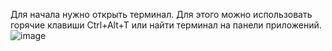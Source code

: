 Для начала нужно открыть терминал. Для этого можно использовать горячие клавиши Ctrl+Alt+T или найти терминал на панели приложений.
![image](https://github.com/user-attachments/assets/7fa99c40-727f-4437-922c-d596e87a44b3)


